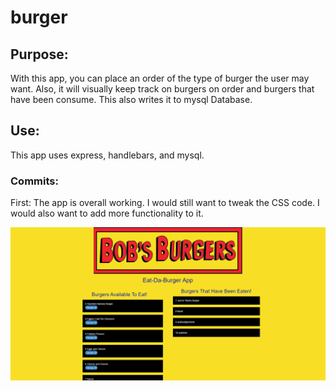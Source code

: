 # burger

## Purpose:
With this app, you can place an order of the type of burger the user may want. Also, it will visually keep track on burgers on order and burgers that have been consume. This also writes it to mysql Database. 

## Use:
This app uses express, handlebars, and mysql.

### Commits:
First: The app is overall working. I would still want to tweak the CSS code. I would also want to add more functionality to it.



![alt text](./public/assets/img/example.PNG)
